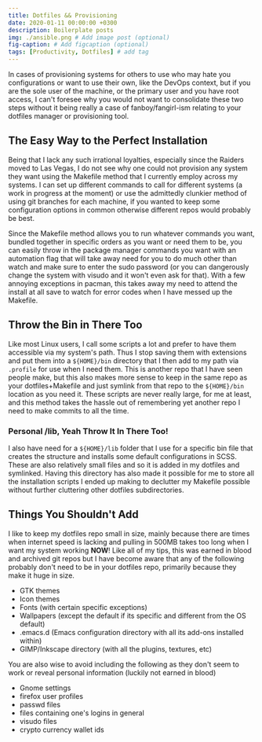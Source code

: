 ```yaml
---
title: Dotfiles && Provisioning
date: 2020-01-11 00:00:00 +0300
description: Boilerplate posts
img: ./ansible.png # Add image post (optional)
fig-caption: # Add figcaption (optional)
tags: [Productivity, Dotfiles] # add tag
---
```


In cases of provisioning systems for others to use who may hate you configurations or want to use their own, like the
DevOps context, but if you are the sole user of the machine, or the primary user and you have root access, I can't foresee
why you would not want to consolidate these two steps without it being really a case of fanboy/fangirl-ism relating to
your dotfiles manager or provisioning tool.

## The Easy Way to the Perfect Installation

Being that I lack any such irrational loyalties, especially since the Raiders moved to Las Vegas, I do not see why one
could not provision any system they want using the Makefile method that I currently employ across my systems. I can set
up different commands to call for different systems (a work in progress at the moment) or use the admittedly clunkier method
of using git branches for each machine, if you wanted to keep some configuration options in common otherwise different repos would
probably be best.

Since the Makefile method allows you to run whatever commands you want, bundled together in specific orders as you want
or need them to be, you can easily throw in the package manager commands you want with an automation flag that will take
away need for you to do much other than watch and make sure to enter the sudo password (or you can dangerously change the
system with visudo and it won't even ask for that). With a few annoying exceptions in pacman, this takes away my need to
attend the install at all save to watch for error codes when I have messed up the Makefile.

## Throw the Bin in There Too

Like most Linux users, I call some scripts a lot and prefer to have them accessible via my system's path. Thus I stop
saving them with extensions and put them into a `${HOME}/bin` directory that I then add to my path via `.profile` for
use when I need them. This is another repo that I have seen people make, but this also makes more sense to keep in the same
repo as your dotfiles+Makefile and just symlink from that repo to the `${HOME}/bin` location as you need it. These scripts
are never really large, for me at least, and this method takes the hassle out of remembering yet another repo I need
to make commits to all the time.

### Personal /lib, Yeah Throw It In There Too!

I also have need for a `${HOME}/lib` folder that I use for a specific bin file that creates the structure and installs some
default configurations in SCSS. These are also relatively small files and so it is added in my dotfiles and symlinked. Having
this directory has also made it possible for me to store all the installation scripts I ended up making to declutter my
Makefile possible without further cluttering other dotfiles subdirectories.

## Things You Shouldn't Add

I like to keep my dotfiles repo small in size, mainly because there are times when internet speed is lacking and pulling
in 500MB takes too long when I want my system working **NOW**! Like all of my tips, this was earned in blood and archived git
repos but I have become aware that any of the following probably don't need to be in your dotfiles repo, primarily because
they make it huge in size.

- GTK themes
- Icon themes
- Fonts (with certain specific exceptions)
- Wallpapers (except the default if its specific and different from the OS default)
- .emacs.d (Emacs configuration directory with all its add-ons installed within)
- GIMP/Inkscape directory (with all the plugins, textures, etc)

You are also wise to avoid including the following as they don't seem to work or reveal personal information (luckily not earned in blood)

- Gnome settings
- firefox user profiles
- passwd files
- files containing one's logins in general
- visudo files
- crypto currency wallet ids
